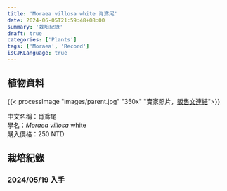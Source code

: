 ```yaml
---
title: 'Moraea villosa white 肖鳶尾'
date: 2024-06-05T21:59:48+08:00
summary: '栽培紀錄'
draft: true
categories: ['Plants']
tags: ['Moraea', 'Record']
isCJKLanguage: true
---
```


## 植物資料

{{< processImage "images/parent.jpg" "350x" "賣家照片，[販售文連結](https://www.facebook.com/groups/TWCSSWAPPER/permalink/8600392526644003/)">}}

中文名稱：肖鳶尾  
學名：*Moraea villosa* white  
購入價格：250 NTD  

## 栽培紀錄

### 2024/05/19 入手
